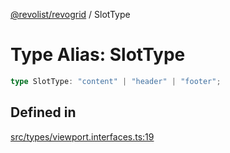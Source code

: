 [@revolist/revogrid](README.md) / SlotType

# Type Alias: SlotType

```ts
type SlotType: "content" | "header" | "footer";
```

## Defined in

[src/types/viewport.interfaces.ts:19](https://github.com/revolist/revogrid/blob/47823c55f21dbab2ee19530dcd4c960a36eea0e4/src/types/viewport.interfaces.ts#L19)
